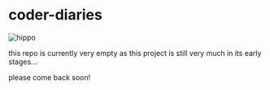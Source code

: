 # coder-diaries

![hippo](https://media3.giphy.com/media/aUovxH8Vf9qDu/giphy.gif)


this repo is currently very empty as this project is still very much in its early stages... 

please come back soon! 

